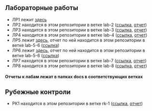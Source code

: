 ## Лабораторные работы

* ЛР1 лежит [здесь](https://github.com/crueltycute/my-trello/tree/mind-map)
* ЛР2 находится в этом репозитории в ветке lab-2 ([ссылка](https://github.com/crueltycute/WEB-fall-2019/tree/lab-2), [отчет](https://github.com/crueltycute/WEB-fall-2019/blob/lab-2/docs/report.pdf))
* ЛР3 находится в этом репозитории в ветке lab-3 ([ссылка](https://github.com/crueltycute/WEB-fall-2019/tree/lab-3), [отчет](https://github.com/crueltycute/WEB-fall-2019/blob/lab-3/docs/report.pdf))
* ЛР4 находится в этом репозитории в ветке lab-4 ([ссылка](https://github.com/crueltycute/WEB-fall-2019/tree/lab-4), [отчет](https://github.com/crueltycute/WEB-fall-2019/blob/lab-4/docs/report.pdf))
* ЛР5 лежит [здесь](https://github.com/crueltycute/tp-1-sem/tree/WEB), отчет по ней находится в этом репозитории в ветке lab-5-6 ([ссылка](https://github.com/crueltycute/WEB-fall-2019/blob/lab-5-6/docs/РИП%20ЛР5%20отчет.pdf))
* ЛР6 лежит [здесь](https://github.com/crueltycute/tp-1-sem/tree/WEB), отчет по ней находится в этом репозитории в ветке lab-5-6 ([ссылка](https://github.com/crueltycute/WEB-fall-2019/blob/lab-5-6/docs/РИП%20ЛР6%20отчет.pdf))
* ЛР7 находится в этом репозитории в ветке lab-7 ([ссылка](https://github.com/crueltycute/WEB-fall-2019/tree/lab-7), [отчет](https://github.com/crueltycute/WEB-fall-2019/blob/lab-7/docs/РИП%20ЛР7%20отчет.pdf))
* ЛР8 находится в этом репозитории в ветке lab-8 ([ссылка](https://github.com/crueltycute/WEB-fall-2019/tree/lab-8), [отчет](https://github.com/crueltycute/WEB-fall-2019/blob/lab-8/docs/РИП%20ЛР8%20отчет.pdf))

#### Отчеты к лабам лежат в папках docs в соответствующих ветках

## Рубежные контроли

* РК1 находится в этом репозитории в ветке rk-1 ([ссылка](https://github.com/crueltycute/WEB-fall-2019/tree/rk-1), [отчет](https://github.com/crueltycute/WEB-fall-2019/blob/rk-1/docs/%20РК1.pdf))
